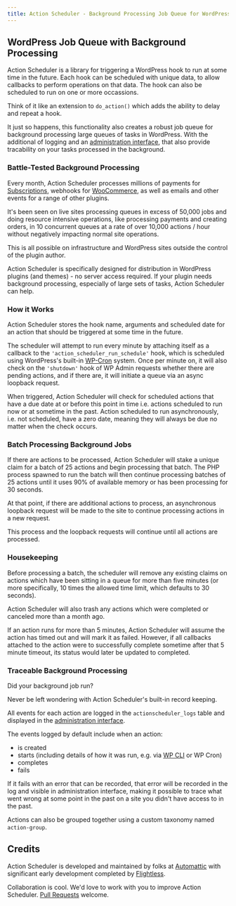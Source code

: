 ```yaml
---
title: Action Scheduler - Background Processing Job Queue for WordPress
---
```

## WordPress Job Queue with Background Processing

Action Scheduler is a library for triggering a WordPress hook to run at some time in the future. Each hook can be scheduled with unique data, to allow callbacks to perform operations on that data. The hook can also be scheduled to run on one or more occassions.

Think of it like an extension to `do_action()` which adds the ability to delay and repeat a hook.

It just so happens, this functionality also creates a robust job queue for background processing large queues of tasks in WordPress. With the additional of logging and an [administration interface](/admin/), that also provide tracability on your tasks processed in the background.

### Battle-Tested Background Processing

Every month, Action Scheduler processes millions of payments for [Subscriptions](https://woocommerce.com/products/woocommerce-subscriptions/), webhooks for [WooCommerce](https://wordpress.org/plugins/woocommerce/), as well as emails and other events for a range of other plugins.

It's been seen on live sites processing queues in excess of 50,000 jobs and doing resource intensive operations, like processing payments and creating orders, in 10 concurrent queues at a rate of over 10,000 actions / hour without negatively impacting normal site operations.

This is all possible on infrastructure and WordPress sites outside the control of the plugin author.

Action Scheduler is specifically designed for distribution in WordPress plugins (and themes) - no server access required. If your plugin needs background processing, especially of large sets of tasks, Action Scheduler can help.

### How it Works

Action Scheduler stores the hook name, arguments and scheduled date for an action that should be triggered at some time in the future.

The scheduler will attempt to run every minute by attaching itself as a callback to the `'action_scheduler_run_schedule'` hook, which is scheduled using WordPress's built-in [WP-Cron](http://codex.wordpress.org/Function_Reference/wp_cron) system. Once per minute on, it will also check on the `'shutdown'` hook of WP Admin requests whether there are pending actions, and if there are, it will initiate a queue via an async loopback request.

When triggered, Action Scheduler will check for scheduled actions that have a due date at or before this point in time i.e. actions scheduled to run now or at sometime in the past. Action scheduled to run asynchronously, i.e. not scheduled, have a zero date, meaning they will always be due no matter when the check occurs.

### Batch Processing Background Jobs

If there are actions to be processed, Action Scheduler will stake a unique claim for a batch of 25 actions and begin processing that batch. The PHP process spawned to run the batch will then continue processing batches of 25 actions until it uses 90% of available memory or has been processing for 30 seconds.

At that point, if there are additional actions to process, an asynchronous loopback request will be made to the site to continue processing actions in a new request.

This process and the loopback requests will continue until all actions are processed.

### Housekeeping

Before processing a batch, the scheduler will remove any existing claims on actions which have been sitting in a queue for more than five minutes (or more specifically, 10 times the allowed time limit, which defaults to 30 seconds).

Action Scheduler will also trash any actions which were completed or canceled more than a month ago.

If an action runs for more than 5 minutes, Action Scheduler will assume the action has timed out and will mark it as failed. However, if all callbacks attached to the action were to successfully complete sometime after that 5 minute timeout, its status would later be updated to completed.

### Traceable Background Processing

Did your background job run?

Never be left wondering with Action Scheduler's built-in record keeping.

All events for each action are logged in the `actionscheduler_logs` table and displayed in the [administration interface](/admin/).

The events logged by default include when an action:
 * is created
 * starts (including details of how it was run, e.g. via [WP CLI](/wp-cli/) or WP Cron)
 * completes
 * fails

If it fails with an error that can be recorded, that error will be recorded in the log and visible in administration interface, making it possible to trace what went wrong at some point in the past on a site you didn't have access to in the past.

Actions can also be grouped together using a custom taxonomy named `action-group`.

## Credits

Action Scheduler is developed and maintained by folks at [Automattic](http://automattic.com/) with significant early development completed by [Flightless](https://flightless.us/).

Collaboration is cool. We'd love to work with you to improve Action Scheduler. [Pull Requests](https://github.com/woocommerce/action-scheduler/pulls) welcome.
